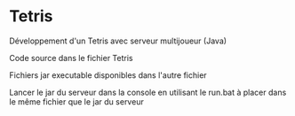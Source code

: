 # Tetris
Développement d'un Tetris avec serveur multijoueur (Java)

Code source dans le fichier Tetris

Fichiers jar executable disponibles dans l'autre fichier

Lancer le jar du serveur dans la console en utilisant le run.bat à placer dans le même fichier que le jar du serveur
